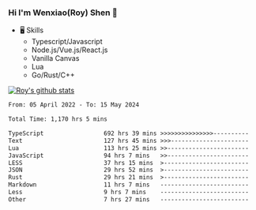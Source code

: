 ### Hi I'm Wenxiao(Roy) Shen 👋
- 🖥 Skills
  - Typescript/Javascript
  - Node.js/Vue.js/React.js
  - Vanilla Canvas
  - Lua
  - Go/Rust/C++

[![Roy's github stats](https://github-readme-stats.vercel.app/api?username=RoyShen12&show_icons=true&theme=radical&hide=prs,contribs)](https://github.com/anuraghazra/github-readme-stats)
<!--START_SECTION:waka-->

```txt
From: 05 April 2022 - To: 15 May 2024

Total Time: 1,170 hrs 5 mins

TypeScript                 692 hrs 39 mins >>>>>>>>>>>>>>>----------   58.82 %
Text                       127 hrs 45 mins >>>----------------------   10.85 %
Lua                        113 hrs 25 mins >>-----------------------   09.63 %
JavaScript                 94 hrs 7 mins   >>-----------------------   07.99 %
LESS                       37 hrs 15 mins  >------------------------   03.16 %
JSON                       29 hrs 52 mins  >------------------------   02.54 %
Rust                       29 hrs 21 mins  >------------------------   02.49 %
Markdown                   11 hrs 7 mins   -------------------------   00.95 %
Less                       9 hrs 7 mins    -------------------------   00.78 %
Other                      7 hrs 27 mins   -------------------------   00.63 %
```

<!--END_SECTION:waka-->
